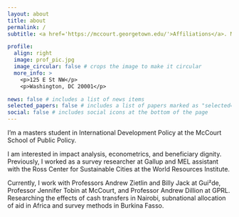 ```yaml
---
layout: about
title: about
permalink: /
subtitle: <a href='https://mccourt.georgetown.edu/'>Affiliations</a>. McCourt School of Public Policy

profile:
  align: right
  image: prof_pic.jpg
  image_circular: false # crops the image to make it circular
  more_info: >
    <p>125 E St NW</p>
    <p>Washington, DC 20001</p>

news: false # includes a list of news items
selected_papers: false # includes a list of papers marked as "selected={true}"
social: false # includes social icons at the bottom of the page
---
```


I’m a masters student in International Development Policy at the McCourt School of Public Policy.

I am interested in impact analysis, econometrics, and beneficiary dignity. Previously, I worked as a survey researcher at Gallup and MEL assistant with the Ross Center for Sustainable Cities at the World Resources Institute.

Currently, I work with Professors Andrew Zietlin and Billy Jack at Gui²de, Professor Jennifer Tobin at McCourt, and Professor Andrew Dillion at GPRL. Researching the effects of cash transfers in Nairobi, subnational allocation of aid in Africa and survey methods in Burkina Fasso.
